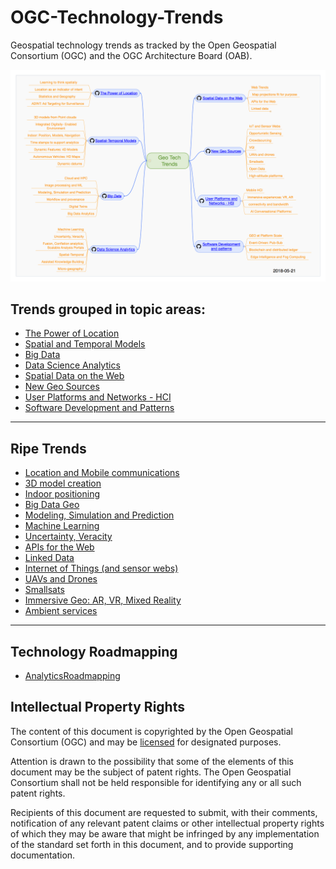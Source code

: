 # OGC-Technology-Trends
Geospatial technology trends as tracked by the Open Geospatial Consortium (OGC) and the OGC Architecture Board (OAB).  

[![Tech Trends](images/20180521_mindmap.png "Tech Trends Mind Map")](http://www.opengeospatial.org/pub/www/techtrends/index.html)

## Trends grouped in topic areas:

   * [The Power of Location](chapter-01.adoc)
   * [Spatial and Temporal Models](chapter-02.adoc)
   * [Big Data](chapter-03.adoc)
   * [Data Science Analytics](chapter-04.adoc)
   * [Spatial Data on the Web](chapter-05.adoc)
   * [New Geo Sources](chapter-06.adoc)
   * [User Platforms and Networks - HCI](chapter-07.adoc)
   * [Software Development and Patterns](chapter-08.adoc)

___________

## Ripe Trends

* [Location and Mobile communications](Trends/MobileLocation.adoc)
* [3D model creation](Trends/3DModels.adoc)
* [Indoor positioning](Trends/Indoor.adoc)
* [Big Data Geo](Trends/BigData.adoc)
* [Modeling, Simulation and Prediction](Trends/ModSimPredict.adoc)
* [Machine Learning](Trends/MachineLearning.adoc)
* [Uncertainty, Veracity](Trends/UncertVeracity.adoc)
* [APIs for the Web](Trends/APIs.adoc)
* [Linked Data](Trends/LinkedData.adoc)
* [Internet of Things (and sensor webs)](Trends/IoT.adoc)
* [UAVs and Drones](Trends/UXS.adoc)
* [Smallsats](Trends/Smallsats.adoc)
* [Immersive Geo: AR, VR, Mixed Reality](Trends/ImmersiveGeo.adoc)
* [Ambient services](Trends/AmbientServices.adoc)

___________

## Technology Roadmapping

   * [AnalyticsRoadmapping](Roadmapping/AnalyticsRoadmapping.adoc)

## Intellectual Property Rights

The content of this document is copyrighted by the Open Geospatial Consortium (OGC) and may be [licensed](https://github.com/opengeospatial/er_template/blob/master/LICENSE) for designated purposes.

Attention is drawn to the possibility that some of the elements of this document may be the subject of patent rights. The Open Geospatial Consortium shall not be held responsible for identifying any or all such patent rights.

Recipients of this document are requested to submit, with their comments, notification of any relevant patent claims or other intellectual property rights of which they may be aware that might be infringed by any implementation of the standard set forth in this document, and to provide supporting documentation.
